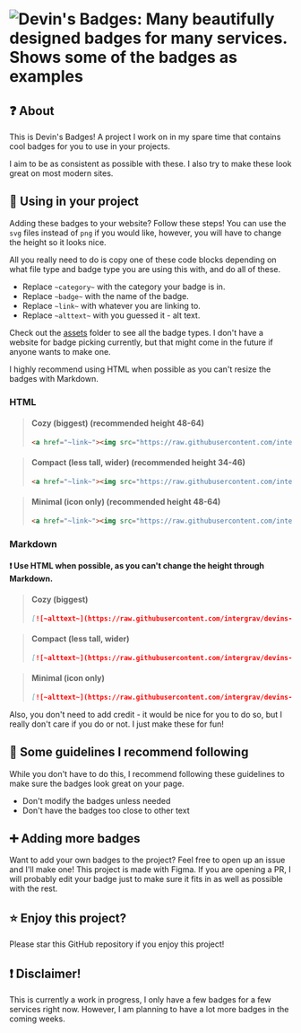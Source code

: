 # ![Devin's Badges: Many beautifully designed badges for many services. Shows some of the badges as examples](https://raw.githubusercontent.com/intergrav/devins-badges/v2/assets/branding/banner_512h.png)
## ❓ About
This is Devin's Badges! A project I work on in my spare time that contains cool badges for you to use in your projects.

I aim to be as consistent as possible with these. I also try to make these look great on most modern sites.

## 📰 Using in your project
Adding these badges to your website? Follow these steps! You can use the `svg` files instead of `png` if you would like, however, you will have to change the height so it looks nice.

All you really need to do is copy one of these code blocks depending on what file type and badge type you are using this with, and do all of these.
- Replace `~category~` with the category your badge is in.
- Replace `~badge~` with the name of the badge.
- Replace `~link~` with whatever you are linking to.
- Replace `~alttext~` with you guessed it - alt text.

Check out the [assets](https://github.com/intergrav/devins-badges/tree/v2/assets) folder to see all the badge types. I don't have a website for badge picking currently, but that might come in the future if anyone wants to make one.

I highly recommend using HTML when possible as you can't resize the badges with Markdown.

### HTML

> #### Cozy (biggest) (recommended height 48-64)
> ```html
> <a href="~link~"><img src="https://raw.githubusercontent.com/intergrav/devins-badges/v2/assets/cozy/~category~/~badge~_64h.png" alt="~alttext~" height="50"></a>
> ```

> #### Compact (less tall, wider) (recommended height 34-46)
> ```html
> <a href="~link~"><img src="https://raw.githubusercontent.com/intergrav/devins-badges/v2/assets/compact/~category~/~badge~_46h.png" alt="~alttext~" height="36"></a>
> ```

> #### Minimal (icon only) (recommended height 48-64)
> ```html
> <a href="~link~"><img src="https://raw.githubusercontent.com/intergrav/devins-badges/v2/assets/minimal/~category~/~badge~_64h.png" alt="~alttext~" height="50"></a>
> ```

### Markdown
#### ❗ Use HTML when possible, as you can't change the height through Markdown.

> #### Cozy (biggest)
> ```markdown
> [![~alttext~](https://raw.githubusercontent.com/intergrav/devins-badges/v2/assets/cozy/~category~/~badge~_64h.png)](~link~)
> ```

> #### Compact (less tall, wider)
> ```markdown
> [![~alttext~](https://raw.githubusercontent.com/intergrav/devins-badges/v2/assets/compact/~category~/~badge~_46h.png)](~link~)
> ```

> #### Minimal (icon only)
> ```markdown
> [![~alttext~](https://raw.githubusercontent.com/intergrav/devins-badges/v2/assets/minimal/~category~/~badge~_64h.png)](~link~)
> ```

Also, you don't need to add credit - it would be nice for you to do so, but I really don't care if you do or not. I just make these for fun!

## 📄 Some guidelines I recommend following

While you don't have to do this, I recommend following these guidelines to make sure the badges look great on your page.
- Don't modify the badges unless needed
- Don't have the badges too close to other text

## ➕ Adding more badges
Want to add your own badges to the project? Feel free to open up an issue and I'll make one! This project is made with Figma. If you are opening a PR, I will probably edit your badge just to make sure it fits in as well as possible with the rest.

## ⭐ Enjoy this project?
Please star this GitHub repository if you enjoy this project!

## ❗ Disclaimer!
This is currently a work in progress, I only have a few badges for a few services right now. However, I am planning to have a lot more badges in the coming weeks.